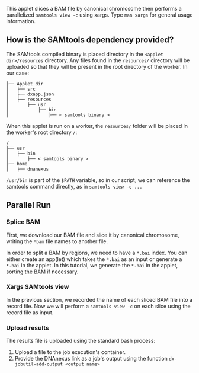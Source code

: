 This applet slices a BAM file by canonical chromosome then performs a parallelized `samtools view -c` using xargs. Type `man xargs` for general usage information.

## How is the SAMtools dependency provided?
The SAMtools compiled binary is placed directory in the `<applet dir>/resources` directory. Any files found in the `resources/` directory will be uploaded so that they will be present in the root directory of the worker. In our case:
```
├── Applet dir
│   ├── src
│   ├── dxapp.json
│   ├── resources
│       ├── usr
│           ├── bin
│               ├── < samtools binary >
```
When this applet is run on a worker, the `resources/` folder will be placed in the worker's root directory `/`:
```
/
├── usr
│   ├── bin
│       ├── < samtools binary >
├── home
│   ├── dnanexus
```
`/usr/bin` is part of the `$PATH` variable, so in our script, we can reference the samtools command directly, as in `samtools view -c ...`

## Parallel Run
### Splice BAM
First, we download our BAM file and slice it by canonical chromosome, writing the `*bam` file names to another file.

In order to split a BAM by regions, we need to have a `*.bai` index. You can either create an app(let) which takes the `*.bai` as an input or generate a `*.bai` in the applet. In this tutorial, we generate the `*.bai` in the applet, sorting the BAM if necessary.

<!-- SECTION: Download and segment bam file -->

### Xargs SAMtools view
In the previous section, we recorded the name of each sliced BAM file into a record file. Now we will perform a `samtools view -c` on each slice using the record file as input.
<!-- SECTION: Xargs SAMtools count -->

### Upload results
The results file is uploaded using the standard bash process:
1.  Upload a file to the job execution's container.
2.  Provide the DNAnexus link as a job's output using the function `dx-jobutil-add-output <output name>`
<!-- SECTION: Upload result file -->
